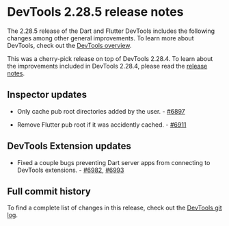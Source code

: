 # DevTools 2.28.5 release notes

The 2.28.5 release of the Dart and Flutter DevTools
includes the following changes among other general improvements.
To learn more about DevTools, check out the
[DevTools overview](https://docs.flutter.dev/tools/devtools).

This was a cherry-pick release on top of DevTools 2.28.4.
To learn about the improvements included in DevTools 2.28.4, please read the
[release notes](/tools/devtools/release-notes/release-notes-2.28.4).

## Inspector updates

* Only cache pub root directories added by the user. - [#6897](https://github.com/flutter/devtools/pull/6897)

* Remove Flutter pub root if it was accidently cached. - [#6911](https://github.com/flutter/devtools/pull/6911)

## DevTools Extension updates

* Fixed a couple bugs preventing Dart server apps from connecting to DevTools extensions. - [#6982](https://github.com/flutter/devtools/pull/6982), [#6993](https://github.com/flutter/devtools/pull/6993)

## Full commit history

To find a complete list of changes in this release, check out the
[DevTools git log](https://github.com/flutter/devtools/tree/v2.28.5).

